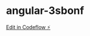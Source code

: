 # angular-3sbonf

[Edit in Codeflow ⚡️](https://stackblitz.com/~/github.com/rushi114/angular-3sbonf)